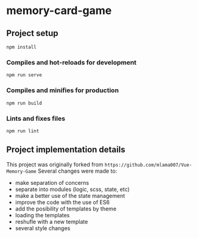 # memory-card-game

## Project setup

```
npm install
```

### Compiles and hot-reloads for development

```
npm run serve
```

### Compiles and minifies for production

```
npm run build
```

### Lints and fixes files

```
npm run lint
```

## Project implementation details

This project was originally forked from `https://github.com/mlama007/Vue-Memory-Game`
Several changes were made to:

- make separation of concerns
- separate into modules (logic, scss, state, etc)
- make a better use of the state management
- improve the code with the use of ES6
- add the posibility of templates by theme
- loading the templates
- reshufle with a new template
- several style changes
